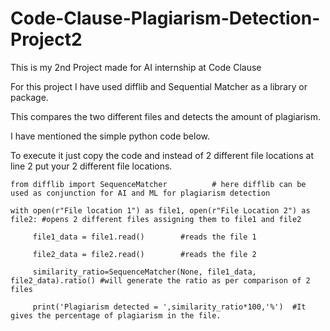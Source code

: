 # Code-Clause-Plagiarism-Detection-Project2
This is my 2nd Project made for AI internship at Code Clause


For this project I have used difflib and Sequential Matcher as a library or package.

This compares the two different files and detects the amount of plagiarism.

I have mentioned the simple python code below.

To execute it just copy the code and instead of 2 different file locations at line 2 put your 2 different file locations.



    from difflib import SequenceMatcher          # here difflib can be used as conjunction for AI and ML for plagiarism detection

    with open(r"File location 1") as file1, open(r"File Location 2") as file2: #opens 2 different files assigning them to file1 and file2
    
         file1_data = file1.read()        #reads the file 1
    
         file2_data = file2.read()        #reads the file 2
    
         similarity_ratio=SequenceMatcher(None, file1_data, file2_data).ratio() #will generate the ratio as per comparison of 2 files
    
         print('Plagiarism detected = ',similarity_ratio*100,'%')  #It gives the percentage of plagiarism in the file.
